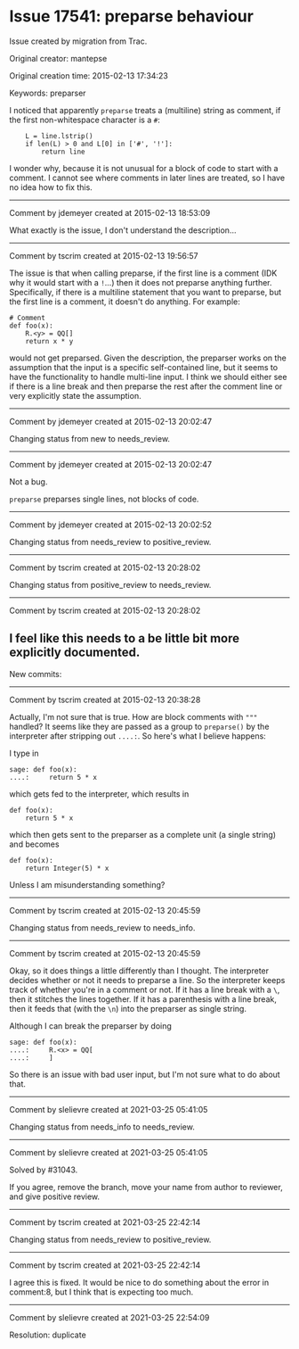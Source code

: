 # Issue 17541: preparse behaviour

Issue created by migration from Trac.

Original creator: mantepse

Original creation time: 2015-02-13 17:34:23

Keywords: preparser

I noticed that apparently `preparse` treats a (multiline) string as comment, if the first non-whitespace character is a `#`:

```
    L = line.lstrip()
    if len(L) > 0 and L[0] in ['#', '!']:
        return line
```


I wonder why, because it is not unusual for a block of code to start with a comment.  I cannot see where comments in later lines are treated, so I have no idea how to fix this.


---

Comment by jdemeyer created at 2015-02-13 18:53:09

What exactly is the issue, I don't understand the description...


---

Comment by tscrim created at 2015-02-13 19:56:57

The issue is that when calling preparse, if the first line is a comment (IDK why it would start with a `!`...) then it does not preparse anything further. Specifically, if there is a multiline statement that you want to preparse, but the first line is a comment, it doesn't do anything. For example:

```
# Comment
def foo(x):
    R.<y> = QQ[]
    return x * y
```

would not get preparsed. Given the description, the preparser works on the assumption that the input is a specific self-contained line, but it seems to have the functionality to handle multi-line input. I think we should either see if there is a line break and then preparse the rest after the comment line or very explicitly state the assumption.


---

Comment by jdemeyer created at 2015-02-13 20:02:47

Changing status from new to needs_review.


---

Comment by jdemeyer created at 2015-02-13 20:02:47

Not a bug.

`preparse` preparses single lines, not blocks of code.


---

Comment by jdemeyer created at 2015-02-13 20:02:52

Changing status from needs_review to positive_review.


---

Comment by tscrim created at 2015-02-13 20:28:02

Changing status from positive_review to needs_review.


---

Comment by tscrim created at 2015-02-13 20:28:02

I feel like this needs to a be little bit more explicitly documented.
----
New commits:


---

Comment by tscrim created at 2015-02-13 20:38:28

Actually, I'm not sure that is true. How are block comments with `"""` handled? It seems like they are passed as a group to `preparse()` by the interpreter after stripping out `....:`. So here's what I believe happens:

I type in

```
sage: def foo(x):
....:     return 5 * x
```

which gets fed to the interpreter, which results in

```
def foo(x):
    return 5 * x
```

which then gets sent to the preparser as a complete unit (a single string) and becomes

```
def foo(x):
    return Integer(5) * x
```

Unless I am misunderstanding something?


---

Comment by tscrim created at 2015-02-13 20:45:59

Changing status from needs_review to needs_info.


---

Comment by tscrim created at 2015-02-13 20:45:59

Okay, so it does things a little differently than I thought. The interpreter decides whether or not it needs to preparse a line. So the interpreter keeps track of whether you're in a comment or not. If it has a line break with a `\`, then it stitches the lines together. If it has a parenthesis with a line break, then it feeds that (with the `\n`) into the preparser as single string.

Although I can break the preparser by doing

```
sage: def foo(x):
....:     R.<x> = QQ[
....:     ]
```

So there is an issue with bad user input, but I'm not sure what to do about that.


---

Comment by slelievre created at 2021-03-25 05:41:05

Changing status from needs_info to needs_review.


---

Comment by slelievre created at 2021-03-25 05:41:05

Solved by #31043.

If you agree, remove the branch, move your name
from author to reviewer, and give positive review.


---

Comment by tscrim created at 2021-03-25 22:42:14

Changing status from needs_review to positive_review.


---

Comment by tscrim created at 2021-03-25 22:42:14

I agree this is fixed. It would be nice to do something about the error in comment:8, but I think that is expecting too much.


---

Comment by slelievre created at 2021-03-25 22:54:09

Resolution: duplicate
